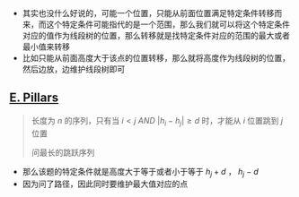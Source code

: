 * 其实也没什么好说的，可能一个位置，只能从前面位置满足特定条件转移而来，而这个特定条件可能指代的是一个范围，那么我们就可以将这个特定条件对应的值作为线段树的位置，那么转移就是找特定条件对应的范围的最大或者最小值来转移
* 比如只能从前面高度大于该点的位置转移，那么就将高度作为线段树的位置，然后边放，边维护线段树即可

## [E. Pillars](https://codeforces.com/problemset/problem/474/E)

> 长度为 $n$ 的序列，只有当 $i<j\ AND\ |h_i-h_j|\geq d$ 时，才能从 $i$ 位置跳到 $j$ 位置
>
> 问最长的跳跃序列

* 那么该题的特定条件就是高度大于等于或者小于等于 $h_j+d$ ， $h_j-d$ 
* 因为问了路径，因此同时要维护最大值对应的点